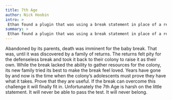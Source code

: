 ```yaml
---
title: 7th Age
author: Nick Hoobin
intro: >
 Ethan found a plugin that was using a break statement in place of a return. Breaks outside switches and loops has been deprecated as of PHP 7. Naturally Nick wrote a piece of flash fiction about it.
summary: >
 Ethan found a plugin that was using a break statement in place of a return. Breaks outside switches and loops has been deprecated as of PHP 7. Naturally Nick wrote a piece of flash fiction about it.
---
```


Abandoned by its parents, death was imminent for the baby break. That was, until it was discovered by a family of returns. The returns felt pity for the defenseless break and took it back to their colony to raise it as their own. While the break lacked the ability to gather resources for the colony, its new family tried its best to make the break feel loved. Years have gone by and now is the time when the colony’s adolescents must prove they have what it takes. Prove that they are useful. If the break can overcome this challenge it will finally fit in. Unfortunately the 7th Age is harsh on the little statement. It will never be able to pass the test. It will never belong.
